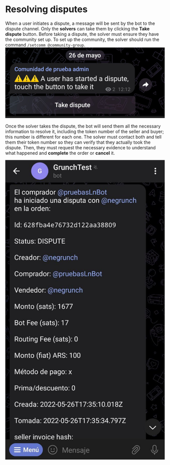 # Resolving disputes

When a user initiates a dispute, a message will be sent by the bot to the dispute channel. Only the **solvers** can take them by clicking the **Take dispute** button. Before taking a dispute, the solver must ensure they have the community set up. To set up the community, the solver should run the command `/setcomm @community-group`.
![Dispute Capture](./assets/images/dispute.jpg)

Once the solver takes the dispute, the bot will send them all the necessary information to resolve it, including the token number of the seller and buyer; this number is different for each one. The solver must contact both and tell them their token number so they can verify that they actually took the dispute. Then, they must request the necessary evidence to understand what happened and **complete** the order or **cancel** it.

![Dispute details Capture](./assets/images/dispute-detail.jpg)

